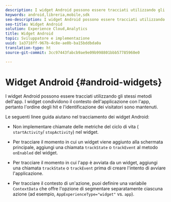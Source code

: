 ```yaml
---
description: I widget Android possono essere tracciati utilizzando gli stessi metodi dell'app. I widget condividono il contesto dell'applicazione con l'app, pertanto l'ordine degli hit e l'identificazione dei visitatori sono mantenuti.
keywords: android,libreria,mobile,sdk
seo-description: I widget Android possono essere tracciati utilizzando gli stessi metodi dell'app. I widget condividono il contesto dell'applicazione con l'app, pertanto l'ordine degli hit e l'identificazione dei visitatori sono mantenuti.
seo-title: Widget Android
solution: Experience Cloud,Analytics
title: Widget Android
topic: Sviluppatore e implementazione
uuid: 1a3718ff-967b-4c8e-ae0b-ba15bddbda0a
translation-type: ht
source-git-commit: 3cc97443fabcb9ae9e09b998801bbb57785960e0

---
```



# Widget Android {#android-widgets}

I widget Android possono essere tracciati utilizzando gli stessi metodi dell'app. I widget condividono il contesto dell'applicazione con l'app, pertanto l'ordine degli hit e l'identificazione dei visitatori sono mantenuti.

Le seguenti linee guida aiutano nel tracciamento dei widget Android:

* Non implementare chiamate delle metriche del ciclo di vita ( `startActivity`/ `stopActivity`) nel widget.

* Per tracciare il momento in cui un widget viene aggiunto alla schermata principale, aggiungi una chiamata `trackState` o `trackEvent` al metodo `onEnabled` del widget.

* Per tracciare il momento in cui l'app è avviata da un widget, aggiungi una chiamata `trackState` o `trackEvent` prima di creare l'intento di avviare l'applicazione.

* Per tracciare il contesto di un'azione, puoi definire una variabile `ContextData` che offre l'opzione di segmentare separatamente ciascuna azione (ad esempio, `AppExperienceType="widget"` vs. `app`).

